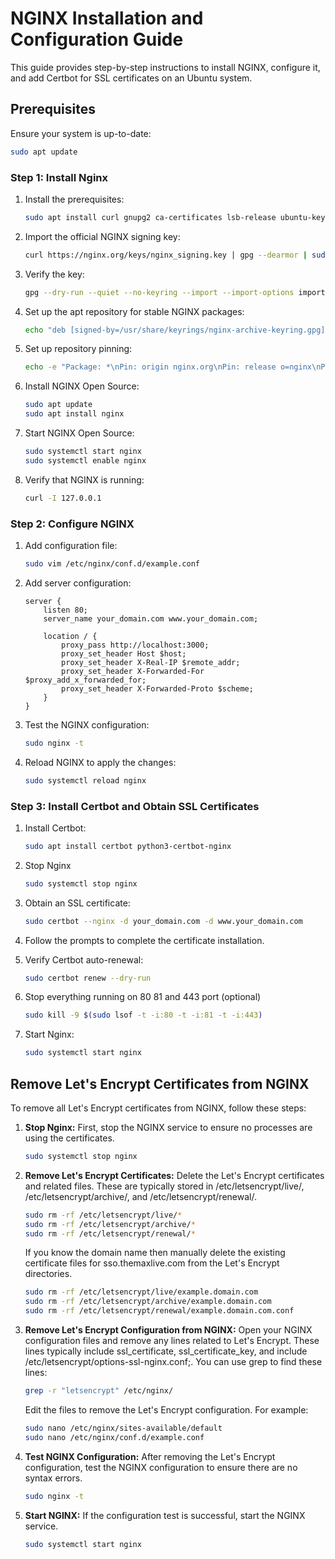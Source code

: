 # NGINX Installation and Configuration Guide

This guide provides step-by-step instructions to install NGINX, configure it, and add Certbot for SSL certificates on an Ubuntu system.

## Prerequisites

Ensure your system is up-to-date:

```sh
sudo apt update
```

### Step 1: Install Nginx

1. Install the prerequisites:

    ```bash
    sudo apt install curl gnupg2 ca-certificates lsb-release ubuntu-keyring
    ```

2. Import the official NGINX signing key:

    ```bash
    curl https://nginx.org/keys/nginx_signing.key | gpg --dearmor | sudo tee /usr/share/keyrings/nginx-archive-keyring.gpg >/dev/null
    ```

3. Verify the key:

    ```bash
    gpg --dry-run --quiet --no-keyring --import --import-options import-show /usr/share/keyrings/nginx-archive-keyring.gpg
    ```

4. Set up the apt repository for stable NGINX packages:

    ```bash
    echo "deb [signed-by=/usr/share/keyrings/nginx-archive-keyring.gpg] http://nginx.org/packages/ubuntu `lsb_release -cs` nginx" | sudo tee /etc/apt/sources.list.d/nginx.list
    ```

5. Set up repository pinning:

    ```bash
    echo -e "Package: *\nPin: origin nginx.org\nPin: release o=nginx\nPin-Priority: 900\n" | sudo tee /etc/apt/preferences.d/99nginx
    ```

6. Install NGINX Open Source:

    ```bash
    sudo apt update
    sudo apt install nginx
    ```

7. Start NGINX Open Source:

    ```bash
    sudo systemctl start nginx
    sudo systemctl enable nginx
    ```

8. Verify that NGINX is running:

    ```bash
    curl -I 127.0.0.1
    ```

### Step 2: Configure NGINX

1. Add configuration file:

    ```bash
    sudo vim /etc/nginx/conf.d/example.conf
    ```

2. Add server configuration:

    ```nginx
    server {
        listen 80;
        server_name your_domain.com www.your_domain.com;

        location / {
            proxy_pass http://localhost:3000;
            proxy_set_header Host $host;
            proxy_set_header X-Real-IP $remote_addr;
            proxy_set_header X-Forwarded-For $proxy_add_x_forwarded_for;
            proxy_set_header X-Forwarded-Proto $scheme;
        }
    }
    ```

3. Test the NGINX configuration:

    ```bash
    sudo nginx -t
    ```

4. Reload NGINX to apply the changes:

    ```bash
    sudo systemctl reload nginx
    ```

### Step 3: Install Certbot and Obtain SSL Certificates

1. Install Certbot:

    ```bash
    sudo apt install certbot python3-certbot-nginx
    ```

2. Stop Nginx

    ```bash
    sudo systemctl stop nginx
    ```

3. Obtain an SSL certificate:

    ```bash
    sudo certbot --nginx -d your_domain.com -d www.your_domain.com
    ```

4. Follow the prompts to complete the certificate installation.

5. Verify Certbot auto-renewal:

    ```bash
    sudo certbot renew --dry-run
    ```

6. Stop everything running on 80 81 and 443 port (optional)

    ```bash
    sudo kill -9 $(sudo lsof -t -i:80 -t -i:81 -t -i:443)
    ```

7. Start Nginx:

    ```bash
    sudo systemctl start nginx
    ```

## Remove Let's Encrypt Certificates from NGINX

To remove all Let's Encrypt certificates from NGINX, follow these steps:

1. **Stop Nginx:** First, stop the NGINX service to ensure no processes are using the certificates.

    ```bash
    sudo systemctl stop nginx
    ```

2. **Remove Let's Encrypt Certificates:** Delete the Let's Encrypt certificates and related files. These are typically stored in /etc/letsencrypt/live/, /etc/letsencrypt/archive/, and /etc/letsencrypt/renewal/.

    ```bash
    sudo rm -rf /etc/letsencrypt/live/*
    sudo rm -rf /etc/letsencrypt/archive/*
    sudo rm -rf /etc/letsencrypt/renewal/*
    ```

    If you know the domain name then manually delete the existing certificate files for sso.themaxlive.com from the Let's Encrypt directories.

    ```bash
    sudo rm -rf /etc/letsencrypt/live/example.domain.com
    sudo rm -rf /etc/letsencrypt/archive/example.domain.com
    sudo rm -rf /etc/letsencrypt/renewal/example.domain.com.conf
    ```

3. **Remove Let's Encrypt Configuration from NGINX:** Open your NGINX configuration files and remove any lines related to Let's Encrypt. These lines typically include ssl_certificate, ssl_certificate_key, and include /etc/letsencrypt/options-ssl-nginx.conf;.
You can use grep to find these lines:

    ```bash
    grep -r "letsencrypt" /etc/nginx/
    ```

    Edit the files to remove the Let's Encrypt configuration. For example:

    ```bash
    sudo nano /etc/nginx/sites-available/default
    sudo nano /etc/nginx/conf.d/example.conf  
    ```

4. **Test NGINX Configuration:** After removing the Let's Encrypt configuration, test the NGINX configuration to ensure there are no syntax errors.

    ```bash
    sudo nginx -t
    ```

5. **Start NGINX:** If the configuration test is successful, start the NGINX service.

    ```bash
    sudo systemctl start nginx
    ```
